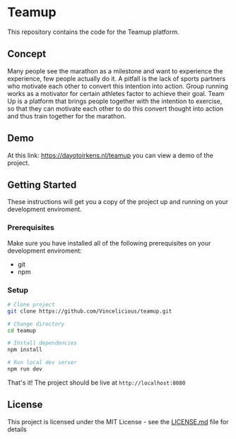 # Teamup

This repository contains the code for the Teamup platform. 

## Concept

Many people see the marathon as a milestone and want to experience the experience, few people actually do it. A pitfall is the lack of sports partners who motivate each other to convert this intention into action. Group running works as a motivator for certain athletes factor to achieve their goal. Team Up is a platform that brings people together with the intention to exercise, so that they can motivate each other to do this convert thought into action and thus train together for the marathon.

## Demo

At this link: https://dayotoirkens.nl/teamup you can view a demo of the project.

## Getting Started
These instructions will get you a copy of the project up and running on your development enviroment.

### Prerequisites

Make sure you have installed all of the following prerequisites on your development enviroment:
- git
- npm

### Setup

```bash
# Clone project
git clone https://github.com/Vincelicious/teamup.git

# Change directory
cd teamup

# Install dependencies
npm install

# Run local dev server
npm run dev
```

That's it! The project should be live at `http://localhost:8080`

## License

This project is licensed under the MIT License - see the [LICENSE.md](LICENSE.md) file for details
